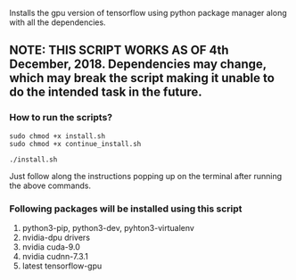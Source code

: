  Installs the gpu version of tensorflow using python package manager along with all the dependencies.

## NOTE: THIS SCRIPT WORKS AS OF 4th December, 2018. Dependencies may change, which may break the script making it unable to do the intended task in the future.


### How to run the scripts?
```
sudo chmod +x install.sh
sudo chmod +x continue_install.sh

./install.sh
```

Just follow along the instructions popping up on the terminal after running the above commands.

### Following packages will be installed using this script
1. python3-pip, python3-dev, pyhton3-virtualenv
2. nvidia-dpu drivers
3. nvidia cuda-9.0
4. nvidia cudnn-7.3.1
5. latest tensorflow-gpu

